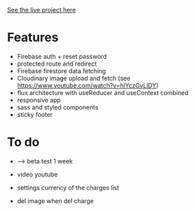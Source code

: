[See the live project here](https://fair-refund.netlify.com)

# Features

- Firebase auth + reset password
- protected route and redirect
- Firebase firestore data fetching
- Cloudinary image upload and fetch (see https://www.youtube.com/watch?v=hlYczGvLlDY)
- flux architecture with useReducer and useContext combined
- responsive app
- sass and styled components
- sticky footer

# To do

- --> beta test 1 week

- video youtube
- settings currency of the charges list
- del image when del charge
